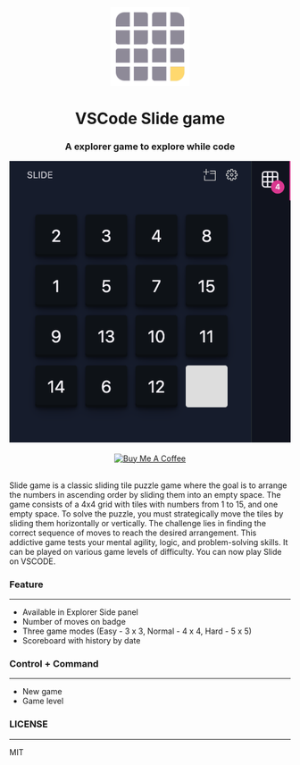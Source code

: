 <div align="center">
<img src="https://raw.githubusercontent.com/smartameer/vscode-slide/master/media/logo.png" width="140" />

# VSCode Slide game

### A explorer game to explore while code

<img src="https://raw.githubusercontent.com/smartameer/vscode-slide/master/screenshots/New%20Game%20(Dark%20mode).png" />
<br/><br/>
<a href="https://www.buymeacoffee.com/smartameer" target="_blank"><img src="https://cdn.buymeacoffee.com/buttons/v2/default-red.png" alt="Buy Me A Coffee" height="40" /></a>
<br/><br/>
</div>

Slide game is a classic sliding tile puzzle game where the goal is to arrange the numbers in ascending order by sliding them into an empty space. The game consists of a 4x4 grid with tiles with numbers from 1 to 15, and one empty space. To solve the puzzle, you must strategically move the tiles by sliding them horizontally or vertically. The challenge lies in finding the correct sequence of moves to reach the desired arrangement. This addictive game tests your mental agility, logic, and problem-solving skills. It can be played on various game levels of difficulty. You can now play Slide on VSCODE.

### Feature
---
- Available in Explorer Side panel
- Number of moves on badge
- Three game modes (Easy - 3 x 3, Normal - 4 x 4, Hard - 5 x 5)
- Scoreboard with history by date

### Control + Command
---
- New game
- Game level

### LICENSE
---
MIT